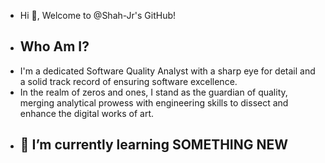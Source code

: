 - Hi 👋, Welcome to @Shah-Jr's GitHub!
- ## Who Am I?
- I'm a dedicated Software Quality Analyst with a sharp eye for detail and a solid track record of ensuring software excellence.
- In the realm of zeros and ones, I stand as the guardian of quality, merging analytical prowess with engineering skills to dissect and enhance the digital works of art.
- ## 🌱 I’m currently learning SOMETHING NEW

<!---
Shah-Jr/Shah-Jr is a ✨ special ✨ repository because its `README.md` (this file) appears on your GitHub profile.
You can click the Preview link to take a look at your changes.
--->
